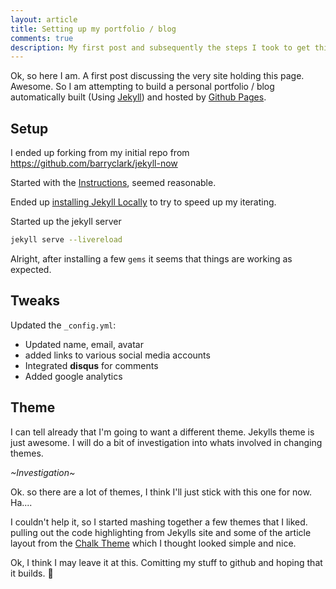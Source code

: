 ```yaml
---
layout: article
title: Setting up my portfolio / blog
comments: true
description: My first post and subsequently the steps I took to get this site setup. 
---
```


Ok, so here I am.  A first post discussing the very site holding this page.  Awesome.  So I am attempting to build a personal portfolio / blog automatically built (Using [Jekyll](https://jekyllrb.com/)) and hosted by [Github Pages](https://pages.github.com/).

## Setup

I ended up forking from my initial repo from <https://github.com/barryclark/jekyll-now>

Started with the [Instructions](https://pages.github.com/),  seemed reasonable. 

Ended up [installing Jekyll Locally](https://jekyllrb.com/docs/installation/) to try to speed up my iterating.

Started up the jekyll server

```sh
jekyll serve --livereload
```

Alright, after installing a few `gems` it seems that things are working as expected.

## Tweaks

Updated the `_config.yml`:
  - Updated name, email, avatar 
  - added links to various social media accounts
  - Integrated **disqus** for comments
  - Added google analytics

## Theme

I can tell already that I'm going to want a different theme.  Jekylls theme is just awesome.  I will do a bit of investigation into whats involved in changing themes.  

*~Investigation~*

Ok. so there are a lot of themes, I think I'll just stick with this one for now.  Ha....

I couldn't help it, so I started mashing together a few themes that I liked.  pulling out the code highlighting from Jekylls site and some of the article layout from the [Chalk Theme](http://chalk.nielsenramon.com/posts/introducing-chalk) which I thought looked simple and nice.

Ok, I think I may leave it at this.  Comitting my stuff to github and hoping that it builds. 🤞
